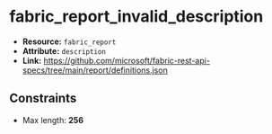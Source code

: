 # fabric_report_invalid_description

- **Resource:** `fabric_report`
- **Attribute:** `description`
- **Link:** https://github.com/microsoft/fabric-rest-api-specs/tree/main/report/definitions.json

## Constraints
- Max length: **256**
